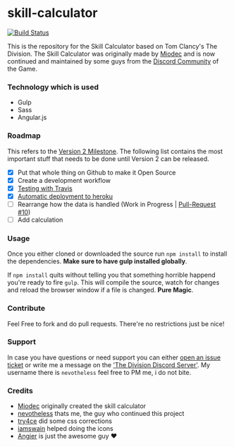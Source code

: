 # skill-calculator
[![Build Status](https://travis-ci.org/ununseptium/skill-calculator.svg?branch=master)](https://travis-ci.org/ununseptium/skill-calculator)

This is the repository for the Skill Calculator based on Tom Clancy's The Division. The Skill Calculator was originally made by [Miodec](https://www.reddit.com/user/miodec) and is now continued and maintained by some guys from the [Discord Community](http://thedivisiondiscord.com) of the Game.

### Technology which is used

- Gulp
- Sass
- Angular.js

### Roadmap

This refers to the [Version 2 Milestone](https://github.com/ununseptium/skill-calculator/milestones). The following list contains the most important stuff that needs to be done until Version 2 can be released.

 - [x] Put that whole thing on Github to make it Open Source
 - [x] Create a development workflow
  - [x] [Testing with Travis](https://github.com/ununseptium/skill-calculator/commit/ea0010b035feb41439f5053094cf7aaaf4c63724)
  - [x] [Automatic deployment to heroku](https://github.com/ununseptium/skill-calculator/commit/fd6ce68e1aa345c311a0bb73394bdb91a5a235b3)
 - [ ] Rearrange how the data is handled (Work in Progress | [Pull-Request #10](https://github.com/ununseptium/skill-calculator/pull/10))
 - [ ] Add calculation
 
### Usage

Once you either cloned or downloaded the source run `npm install` to install the dependencies. **Make sure to have gulp installed globally**.

If `npm install` quits without telling you that something horrible happend you're ready to fire `gulp`.
This will compile the source, watch for changes and reload the browser window if a file is changed. **Pure Magic**.

### Contribute
Feel Free to fork and do pull requests. There're no restrictions just be nice!

### Support
In case you have questions or need support you can either [open an issue ticket](https://github.com/ununseptium/skill-calculator/issues/new) or write me a message on the ['The Division Discord Server'](http://thedivisiondiscord.com). My username there is `nevotheless` feel free to PM me, i do not bite.

### Credits

- [Miodec](https://www.reddit.com/user/miodec) originally created the skill calculator
- [nevotheless](https://www.reddit.com/user/nevotheless) thats me, the guy who continued this project
- [try4ce](https://www.reddit.com/user/try4ce) did some css corrections
- [iamswain](https://www.reddit.com/user/iamswain) helped doing the icons
- [Angier](https://www.reddit.com/user/angier85) is just the awesome guy :heart:
